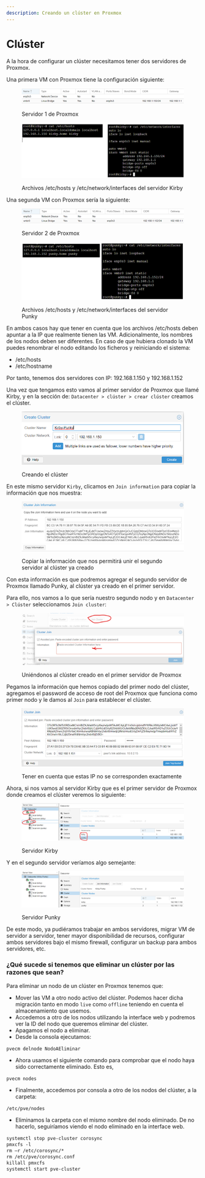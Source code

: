 ```yaml
---
description: Creando un clúster en Proxmox
---
```


# Clúster

A la hora de configurar un clúster necesitamos tener dos servidores de Proxmox.

Una primera VM con Proxmox tiene la configuración siguiente:

<figure><img src="../../.gitbook/assets/image (49).png" alt=""><figcaption><p>Servidor 1 de Proxmox</p></figcaption></figure>

<figure><img src="../../.gitbook/assets/image (7) (8).png" alt=""><figcaption><p>Archivos /etc/hosts y /etc/network/interfaces del servidor Kirby</p></figcaption></figure>

Una segunda VM con Proxmox sería la siguiente:

<figure><img src="../../.gitbook/assets/image (223).png" alt=""><figcaption><p>Servidor 2 de Proxmox</p></figcaption></figure>

<figure><img src="../../.gitbook/assets/image (226).png" alt=""><figcaption><p>Archivos /etc/hosts y /etc/network/interfaces del servidor Punky</p></figcaption></figure>

En ambos casos hay que tener en cuenta que los archivos /etc/hosts deben apuntar a la IP que realmente tienen las VM. Adicionalmente, los nombres de los nodos deben ser diferentes. En caso de que hubiera clonado la VM puedes renombrar el nodo editando los ficheros y reiniciando el sistema:

* /etc/hosts
* /etc/hostname

Por tanto, tenemos dos servidores con IP: 192.168.1.150 y 192.168.1.152

Una vez que tengamos esto vamos al primer servidor de Proxmox que llamé Kirby, y en la sección de: `Datacenter > clúster > crear clúster`  creamos el clúster.&#x20;

<figure><img src="../../.gitbook/assets/image (2) (1) (1) (1) (1) (1) (1) (1) (1) (1) (1) (1) (1) (1) (1) (1) (1).png" alt=""><figcaption><p>Creando el clúster</p></figcaption></figure>

En este mismo servidor `Kirby`, clicamos en `Join information` para copiar la información que nos muestra:

<figure><img src="../../.gitbook/assets/image (1) (6).png" alt=""><figcaption><p>Copiar la información que nos permitirá unir el segundo servidor al clúster ya creado</p></figcaption></figure>

Con esta información es que podremos agregar el segundo servidor de Proxmox llamado Punky, al clúster ya creado en el primer servidor.&#x20;

Para ello, nos vamos a lo que sería nuestro segundo nodo y en `Datacenter > Clúster` seleccionamos `Join cluster`:

<figure><img src="../../.gitbook/assets/image (20) (1).png" alt=""><figcaption><p>Uniéndonos al clúster creado en el primer servidor de Proxmox</p></figcaption></figure>

Pegamos la información que hemos copiado del primer nodo del clúster, agregamos el password de acceso de root del Proxmox que funciona como primer nodo y le damos al `Join` para establecer el clúster.

<figure><img src="../../.gitbook/assets/image (10) (1) (1) (1) (1).png" alt=""><figcaption><p>Tener en cuenta que estas IP no se corresponden exactamente</p></figcaption></figure>

Ahora, si nos vamos al servidor Kirby que es el primer servidor de Proxmox donde creamos el clúster veremos lo siguiente:

<figure><img src="../../.gitbook/assets/image (14) (3).png" alt=""><figcaption><p>Servidor Kirby</p></figcaption></figure>

Y en el segundo servidor veríamos algo semejante:

<figure><img src="../../.gitbook/assets/image (4) (2) (3).png" alt=""><figcaption><p>Servidor Punky</p></figcaption></figure>

De este modo, ya pudiéramos trabajar en ambos servidores, migrar VM de servidor a servidor, tener mayor disponibilidad de recursos, configurar ambos servidores bajo el mismo firewall, configurar un backup para ambos servidores, etc.

### ¿Qué sucede si tenemos que eliminar un clúster por las razones que sean?

Para eliminar un nodo de un clúster en Proxmox tenemos que:

* Mover las VM a otro nodo activo del clúster. Podemos hacer dicha migración tanto en modo `live` como `offline` teniendo en cuenta el almacenamiento que usemos.
* Accedemos a otro de los nodos utilizando la interface web y podremos ver la ID del nodo que queremos eliminar del clúster.
* Apagamos el nodo a eliminar.
* Desde la consola ejecutamos:&#x20;

```
pvecm delnode NodoAEliminar
```

* Ahora usamos el siguiente comando para comprobar que el nodo haya sido correctamente eliminado. Esto es,

```
pvecm nodes
```

* Finalmente, accedemos por consola a otro de los nodos del clúster, a la carpeta:&#x20;

```
/etc/pve/nodes
```

* Eliminamos la carpeta con el mismo nombre del nodo eliminado. De no hacerlo, seguiríamos viendo el nodo eliminado en la interface web.

```
systemctl stop pve-cluster corosync
pmxcfs -l
rm –r /etc/corosync/*
rm /etc/pve/corosync.conf
killall pmxcfs
systemctl start pve-cluster
```

